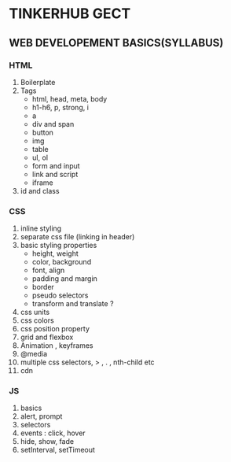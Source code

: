 # TINKERHUB GECT 
## WEB DEVELOPEMENT BASICS(SYLLABUS)
### HTML

1.  Boilerplate
2.  Tags
    * html, head, meta, body
    * h1-h6, p, strong, i
    * a
    * div and span
    * button
    * img
    * table
    * ul, ol
    * form and input
    * link and script
    * iframe
3. id and class


### CSS

1. inline styling <class>
2. separate css file (linking in header)
3. basic styling properties
    * height, weight
    * color, background
    * font, align
    * padding and margin
    * border
    * pseudo selectors
    * transform and translate ?
4. css units
5. css colors 
6. css position property
7. grid and flexbox   
8. Animation , keyframes
9. @media
10. multiple css selectors, > , . , nth-child etc
11. cdn


### JS

1. basics
2. alert, prompt
3. selectors
4. events : click, hover
5. hide, show, fade 
6. setInterval, setTimeout

